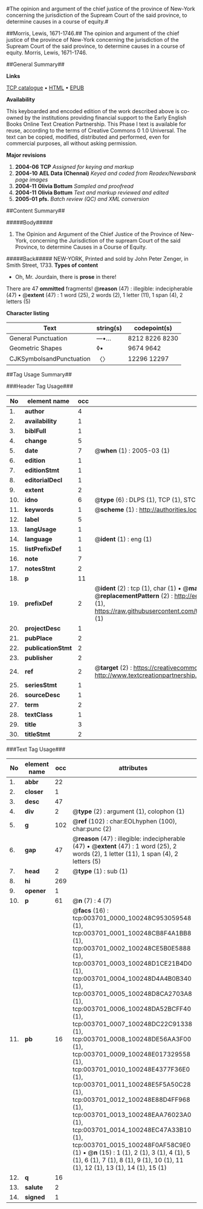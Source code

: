 #The opinion and argument of the chief justice of the province of New-York concerning the jurisdiction of the Supream Court of the said province, to determine causes in a course of equity.#

##Morris, Lewis, 1671-1746.##
The opinion and argument of the chief justice of the province of New-York concerning the jurisdiction of the Supream Court of the said province, to determine causes in a course of equity.
Morris, Lewis, 1671-1746.

##General Summary##

**Links**

[TCP catalogue](http://www.ota.ox.ac.uk/tcp/)  • 
[HTML](http://tei.it.ox.ac.uk/tcp/Texts-HTML/free/N03/N03076.html)  • 
[EPUB](http://tei.it.ox.ac.uk/tcp/Texts-EPUB/free/N03/N03076.epub)

**Availability**

This keyboarded and encoded edition of the
	       work described above is co-owned by the institutions
	       providing financial support to the Early English Books
	       Online Text Creation Partnership. This Phase I text is
	       available for reuse, according to the terms of Creative
	       Commons 0 1.0 Universal. The text can be copied,
	       modified, distributed and performed, even for
	       commercial purposes, all without asking permission.

**Major revisions**

1. __2004-06__ __TCP__ *Assigned for keying and markup*
1. __2004-10__ __AEL Data (Chennai)__ *Keyed and coded from Readex/Newsbank page images*
1. __2004-11__ __Olivia Bottum__ *Sampled and proofread*
1. __2004-11__ __Olivia Bottum__ *Text and markup reviewed and edited*
1. __2005-01__ __pfs.__ *Batch review (QC) and XML conversion*

##Content Summary##

#####Body#####

1. The Opinion and Argument of the Chief Justice of the Province of New-York, concerning the Jurisdiction of the supream Court of the said Province, to determine Causes in a Course of Equity.

#####Back#####
NEW-YORK, Printed and sold by John Peter Zenger, in Smith Street, 1733.
**Types of content**

  * Oh, Mr. Jourdain, there is **prose** in there!

There are 47 **ommitted** fragments! 
 @__reason__ (47) : illegible: indecipherable (47)  •  @__extent__ (47) : 1 word (25), 2 words (2), 1 letter (11), 1 span (4), 2 letters (5)

**Character listing**


|Text|string(s)|codepoint(s)|
|---|---|---|
|General Punctuation|—•…|8212 8226 8230|
|Geometric Shapes|◊▪|9674 9642|
|CJKSymbolsandPunctuation|〈〉|12296 12297|

##Tag Usage Summary##

###Header Tag Usage###

|No|element name|occ|attributes|
|---|---|---|---|
|1.|__author__|4||
|2.|__availability__|1||
|3.|__biblFull__|1||
|4.|__change__|5||
|5.|__date__|7| @__when__ (1) : 2005-03 (1)|
|6.|__edition__|1||
|7.|__editionStmt__|1||
|8.|__editorialDecl__|1||
|9.|__extent__|2||
|10.|__idno__|6| @__type__ (6) : DLPS (1), TCP (1), STC (1), NOTIS (1), IMAGE-SET (1), EVANS-CITATION (1)|
|11.|__keywords__|1| @__scheme__ (1) : http://authorities.loc.gov/ (1)|
|12.|__label__|5||
|13.|__langUsage__|1||
|14.|__language__|1| @__ident__ (1) : eng (1)|
|15.|__listPrefixDef__|1||
|16.|__note__|7||
|17.|__notesStmt__|2||
|18.|__p__|11||
|19.|__prefixDef__|2| @__ident__ (2) : tcp (1), char (1)  •  @__matchPattern__ (2) : ([0-9\-]+):([0-9IVX]+) (1), (.+) (1)  •  @__replacementPattern__ (2) : http://eebo.chadwyck.com/downloadtiff?vid=$1&page=$2 (1), https://raw.githubusercontent.com/textcreationpartnership/Texts/master/tcpchars.xml#$1 (1)|
|20.|__projectDesc__|1||
|21.|__pubPlace__|2||
|22.|__publicationStmt__|2||
|23.|__publisher__|2||
|24.|__ref__|2| @__target__ (2) : https://creativecommons.org/publicdomain/zero/1.0/ (1), http://www.textcreationpartnership.org/docs/. (1)|
|25.|__seriesStmt__|1||
|26.|__sourceDesc__|1||
|27.|__term__|2||
|28.|__textClass__|1||
|29.|__title__|3||
|30.|__titleStmt__|2||


###Text Tag Usage###

|No|element name|occ|attributes|
|---|---|---|---|
|1.|__abbr__|22||
|2.|__closer__|1||
|3.|__desc__|47||
|4.|__div__|2| @__type__ (2) : argument (1), colophon (1)|
|5.|__g__|102| @__ref__ (102) : char:EOLhyphen (100), char:punc (2)|
|6.|__gap__|47| @__reason__ (47) : illegible: indecipherable (47)  •  @__extent__ (47) : 1 word (25), 2 words (2), 1 letter (11), 1 span (4), 2 letters (5)|
|7.|__head__|2| @__type__ (1) : sub (1)|
|8.|__hi__|269||
|9.|__opener__|1||
|10.|__p__|61| @__n__ (7) : 4 (7)|
|11.|__pb__|16| @__facs__ (16) : tcp:003701_0000_100248C953059548 (1), tcp:003701_0001_100248CB8F4A1BB8 (1), tcp:003701_0002_100248CE5B0E5888 (1), tcp:003701_0003_100248D1CE21B4D0 (1), tcp:003701_0004_100248D4A4B0B340 (1), tcp:003701_0005_100248D8CA2703A8 (1), tcp:003701_0006_100248DA52BCFF40 (1), tcp:003701_0007_100248DC22C91338 (1), tcp:003701_0008_100248DE56AA3F00 (1), tcp:003701_0009_100248E017329558 (1), tcp:003701_0010_100248E4377F36E0 (1), tcp:003701_0011_100248E5F5A50C28 (1), tcp:003701_0012_100248E88D4FF968 (1), tcp:003701_0013_100248EAA76023A0 (1), tcp:003701_0014_100248EC47A33B10 (1), tcp:003701_0015_100248F0AF58C9E0 (1)  •  @__n__ (15) : 1 (1), 2 (1), 3 (1), 4 (1), 5 (1), 6 (1), 7 (1), 8 (1), 9 (1), 10 (1), 11 (1), 12 (1), 13 (1), 14 (1), 15 (1)|
|12.|__q__|16||
|13.|__salute__|2||
|14.|__signed__|1||
